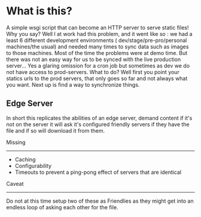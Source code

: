 What is this?
=============

A simple wsgi script that can become an HTTP server to serve static files! Why you say? Well I at work had this problem, and it went like so : we had a least 6 different development environments ( dev/stage/pre-pro/personal machines/the usual) and needed many times to sync data such as images to those machines. Most of the time the problems were at demo time. But there was not an easy way for us to be synced with the live production server... Yes a glaring omission for a cron job but sometimes as dev we do not have access to prod-servers. What to do? Well first you point your statics urls to the prod servers, that only goes so far and not always what you want. Next up is find a way to synchronize things.

Edge Server
-----------

In short this replicates the abilities of an edge server, demand content if it's not on the server it will ask it's configured friendly servers if they have the file and if so will download it from them.


Missing
_______

* Caching
* Configurability
* Timeouts to prevent a ping-pong effect of servers that are identical

Caveat
______

Do not at this time setup two of these as Friendlies as they might get into an endless loop of asking each other for the file.